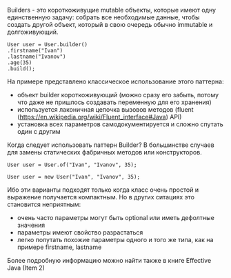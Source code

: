 Builders - это короткоживущие mutable объекты, которые имеют одну единственную задачу: собрать все необходимые данные, чтобы создать другой объект, который в свою очередь обычно immutable и долгоживующий. 

```
User user = User.builder()
.firstname("Ivan")
.lastname("Ivanov")
.age(35)
.build();
```

На примере представлено классическое использование этого паттерна: 
- объект builder короткоживующий (можно сразу его забыть, потому что даже не пришлось создавать переменную для его хранения)
- используется лаконичная цепочка вызовов методов (fluent (https://en.wikipedia.org/wiki/Fluent_interface#Java) API)
- установка всех параметров самодокументируется и сложно спутать один с другим

Когда следует использовать паттерн Builder?
В большинстве случаев для замены статических фабричных методов или конструкторов. 

```
User user = User.of("Ivan", "Ivanov", 35);

User user = new User("Ivan", "Ivanov", 35);
```

Ибо эти варианты подходят только когда класс очень простой и выражение получается компактным. Но в других ситациях это становится неприятным:
- очень часто параметры могут быть optional или иметь дефолтные значения
- параметры имеют свойство разрастаться
- легко попутать похожие параметры одного и того же типа, как на примере firstname, lastname

Более подробную информацию можно найти также в книге Effective Java (Item 2)